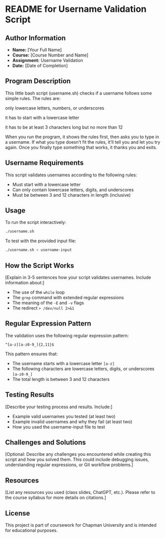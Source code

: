 # README for Username Validation Script

## Author Information
- **Name:** [Your Full Name]
- **Course:** [Course Number and Name]
- **Assignment:** Username Validation
- **Date:** [Date of Completion]

## Program Description
This little bash script (username.sh) checks if a username follows some simple rules. The rules are:

only lowercase letters, numbers, or underscores

it has to start with a lowercase letter

it has to be at least 3 characters long but no more than 12

When you run the program, it shows the rules first, then asks you to type in a username. If what you type doesn’t fit the rules, it’ll tell you and let you try again. Once you finally type something that works, it thanks you and exits.

## Username Requirements
This script validates usernames according to the following rules:
- Must start with a lowercase letter
- Can only contain lowercase letters, digits, and underscores
- Must be between 3 and 12 characters in length (inclusive)

## Usage
To run the script interactively:
```bash
./username.sh
```

To test with the provided input file:
```bash
./username.sh < username-input
```

## How the Script Works
[Explain in 3-5 sentences how your script validates usernames. Include information about:]
- The use of the `while` loop
- The `grep` command with extended regular expressions
- The meaning of the `-E` and `-v` flags
- The redirect `> /dev/null 2>&1`

## Regular Expression Pattern
The validation uses the following regular expression pattern:
```
^[a-z][a-z0-9_]{2,11}$
```
This pattern ensures that:
- The username starts with a lowercase letter `[a-z]`
- The following characters are lowercase letters, digits, or underscores `[a-z0-9_]`
- The total length is between 3 and 12 characters

## Testing Results
[Describe your testing process and results. Include:]
- Example valid usernames you tested (at least two)
- Example invalid usernames and why they fail (at least two)
- How you used the username-input file to test

## Challenges and Solutions
[Optional: Describe any challenges you encountered while creating this script and how you solved them. This could include debugging issues, understanding regular expressions, or Git workflow problems.]

## Resources
[List any resources you used (class slides, ChatGPT, etc.). Please refer to the course syllabus for more details on citations.]

## License
This project is part of coursework for Chapman University and is intended for educational purposes.
